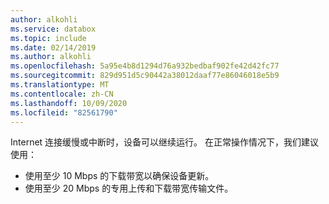 ```yaml
---
author: alkohli
ms.service: databox
ms.topic: include
ms.date: 02/14/2019
ms.author: alkohli
ms.openlocfilehash: 5a95e4b8d1294d76a932bedbaf902fe42d42fc77
ms.sourcegitcommit: 829d951d5c90442a38012daaf77e86046018e5b9
ms.translationtype: MT
ms.contentlocale: zh-CN
ms.lasthandoff: 10/09/2020
ms.locfileid: "82561790"
---
```

Internet 连接缓慢或中断时，设备可以继续运行。 在正常操作情况下，我们建议使用： 

- 使用至少 10 Mbps 的下载带宽以确保设备更新。
- 使用至少 20 Mbps 的专用上传和下载带宽传输文件。

